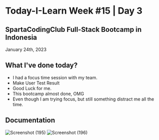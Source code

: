 # Today-I-Learn Week #15 | Day 3
## SpartaCodingClub Full-Stack Bootcamp in Indonesia
January 24th, 2023

## What I've done today?

  - I had a focus time session with my team.
  - Make User Test Result
  - Good Luck for me.
  - This bootcamp almost done, OMG
  - Even though I am trying focus, but still something distract me all the time.

## Documentation

  ![Screenshot (195)](https://user-images.githubusercontent.com/62550785/214353980-3982ced2-f257-4a58-b960-83e4c9236192.png)
  ![Screenshot (196)](https://user-images.githubusercontent.com/62550785/214354021-167a888e-7b2d-4896-959f-9d1dda90742c.png)
